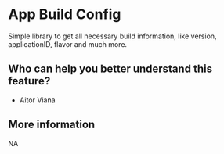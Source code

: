 # App Build Config
Simple library to get all necessary build information, like version, applicationID, flavor and much more.

## Who can help you better understand this feature?
- Aitor Viana

## More information
NA